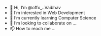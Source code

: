 - 👋 Hi, I’m @offx_..Vaibhav
- 👀 I’m interested in Web Development
- 🌱 I’m currently learning Computer Science
- 💞️ I’m looking to collaborate on ...
- 📫 How to reach me ...

<!---
Vaibhav9322/Vaibhav9322 is a ✨ special ✨ repository because its `README.md` (this file) appears on your GitHub profile.
You can click the Preview link to take a look at your changes.
--->
